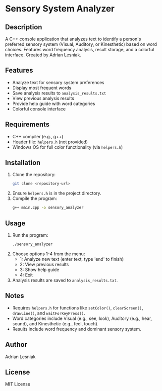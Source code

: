 # Sensory System Analyzer

## Description
A C++ console application that analyzes text to identify a person's preferred sensory system (Visual, Auditory, or Kinesthetic) based on word choices. Features word frequency analysis, result storage, and a colorful interface. Created by Adrian Lesniak.

## Features
- Analyze text for sensory system preferences
- Display most frequent words
- Save analysis results to `analysis_results.txt`
- View previous analysis results
- Provide help guide with word categories
- Colorful console interface

## Requirements
- C++ compiler (e.g., g++)
- Header file: `helpers.h` (not provided)
- Windows OS for full color functionality (via `helpers.h`)

## Installation
1. Clone the repository:
   ```bash
   git clone <repository-url>
   ```
2. Ensure `helpers.h` is in the project directory.
3. Compile the program:
   ```bash
   g++ main.cpp -o sensory_analyzer
   ```

## Usage
1. Run the program:
   ```bash
   ./sensory_analyzer
   ```
2. Choose options 1-4 from the menu:
   - 1: Analyze new text (enter text, type 'end' to finish)
   - 2: View previous results
   - 3: Show help guide
   - 4: Exit
3. Analysis results are saved to `analysis_results.txt`.

## Notes
- Requires `helpers.h` for functions like `setColor()`, `clearScreen()`, `drawLine()`, and `waitForKeyPress()`.
- Word categories include Visual (e.g., see, look), Auditory (e.g., hear, sound), and Kinesthetic (e.g., feel, touch).
- Results include word frequency and dominant sensory system.

## Author
Adrian Lesniak

## License
MIT License